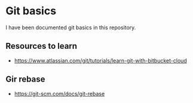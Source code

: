 # Git basics
I have been documented git basics in this repository.
## Resources to learn
* https://www.atlassian.com/git/tutorials/learn-git-with-bitbucket-cloud
## Gir rebase
* https://git-scm.com/docs/git-rebase
